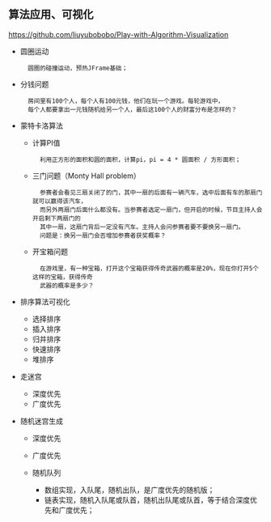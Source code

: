 ## 算法应用、可视化

https://github.com/liuyubobobo/Play-with-Algorithm-Visualization

- 圆圈运动

        圆圈的碰撞运动，预热JFrame基础；
        
- 分钱问题

        房间里有100个人，每个人有100元钱，他们在玩一个游戏。每轮游戏中，
        每个人都要拿出一元钱随机给另一个人，最后这100个人的财富分布是怎样的？

- 蒙特卡洛算法

    - 计算PI值
    
            利用正方形的面积和圆的面积，计算pi，pi = 4 * 圆面积 / 方形面积；

    - 三门问题（Monty Hall problem）

            参赛者会看见三扇关闭了的门，其中一扇的后面有一辆汽车，选中后面有车的那扇门就可以赢得该汽车，
            而另外两扇门后面什么都没有。当参赛者选定一扇门，但开启的时候，节目主持人会开启剩下两扇门的
            其中一扇，这扇门背后一定没有汽车。主持人会问参赛者要不要换另一扇门。
            问题是：换另一扇门会否增加参赛者获奖概率？
            
    - 开宝箱问题
    
            在游戏里，有一种宝箱，打开这个宝箱获得传奇武器的概率是20%，现在你打开5个这样的宝箱，获得传奇
            武器的概率是多少？
            
- 排序算法可视化

    - 选择排序
    - 插入排序
    - 归并排序
    - 快速排序
    - 堆排序
    
- 走迷宫

    - 深度优先
    - 广度优先
    
- 随机迷宫生成

    - 深度优先
    - 广度优先
    - 随机队列
    
        - 数组实现，入队尾，随机出队，是广度优先的随机版；
        - 链表实现，随机入队尾或队首，随机出队尾或队首，等于结合深度优先和广度优先；